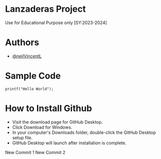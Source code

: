 # Lanzaderas Project
Use for Educational Purpose only [SY:2023-2024] 

# Authors 
- [@neilVincentL](https://github.com/neilVincentL)

# Sample Code
`printf("Hello World");`

# How to Install Github
- Visit the download page for GitHub Desktop.
- Click Download for Windows.
- In your computer's Downloads folder, double-click the GitHub Desktop setup file.
- GitHub Desktop will launch after installation is complete.

New Commit 1 New Commit 2